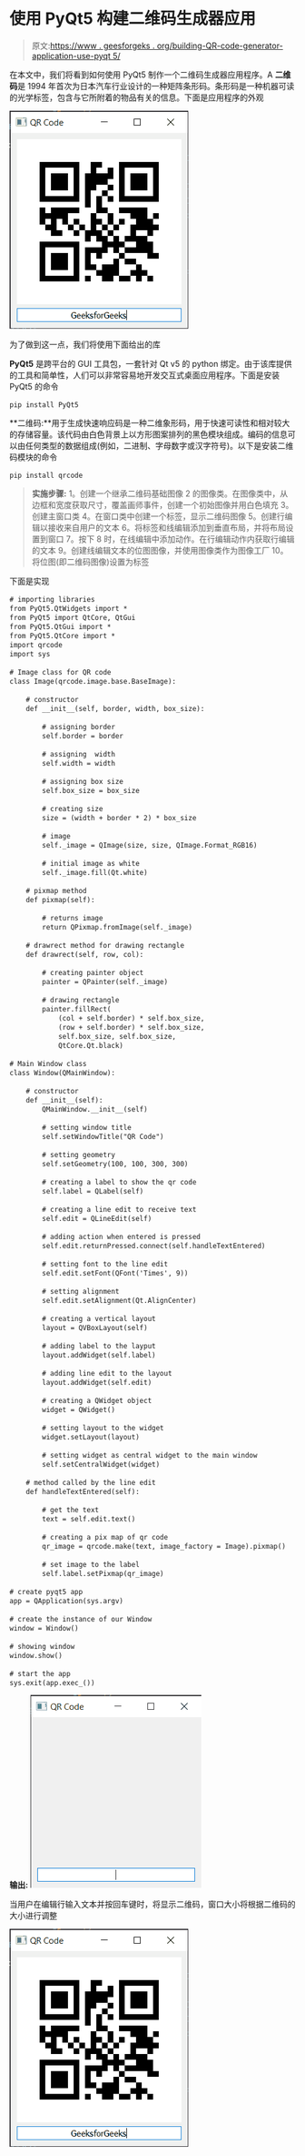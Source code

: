 # 使用 PyQt5 构建二维码生成器应用

> 原文:[https://www . geesforgeks . org/building-QR-code-generator-application-use-pyqt 5/](https://www.geeksforgeeks.org/building-qr-code-generator-application-using-pyqt5/)

在本文中，我们将看到如何使用 PyQt5 制作一个二维码生成器应用程序。A **二维码**是 1994 年首次为日本汽车行业设计的一种矩阵条形码。条形码是一种机器可读的光学标签，包含与它所附着的物品有关的信息。下面是应用程序的外观

![](img/b81e2c9c007c35320516c9dacf7f28f1.png)

为了做到这一点，我们将使用下面给出的库

**PyQt5** 是跨平台的 GUI 工具包，一套针对 Qt v5 的 python 绑定。由于该库提供的工具和简单性，人们可以非常容易地开发交互式桌面应用程序。下面是安装 PyQt5 的命令

```
pip install PyQt5
```

**二维码:**用于生成快速响应码是一种二维象形码，用于快速可读性和相对较大的存储容量。该代码由白色背景上以方形图案排列的黑色模块组成。编码的信息可以由任何类型的数据组成(例如，二进制、字母数字或汉字符号)。以下是安装二维码模块的命令

```
pip install qrcode
```

> **实施步骤:**
> 1。创建一个继承二维码基础图像
> 2 的图像类。在图像类中，从边框和宽度获取尺寸，覆盖画师事件，创建一个初始图像并用白色填充
> 3。创建主窗口类
> 4。在窗口类中创建一个标签，显示二维码图像
> 5。创建行编辑以接收来自用户的文本
> 6。将标签和线编辑添加到垂直布局，并将布局设置到窗口
> 7。按下
> 8 时，在线编辑中添加动作。在行编辑动作内获取行编辑的文本
> 9。创建线编辑文本的位图图像，并使用图像类作为图像工厂
> 10。将位图(即二维码图像)设置为标签

下面是实现

```
# importing libraries
from PyQt5.QtWidgets import * 
from PyQt5 import QtCore, QtGui
from PyQt5.QtGui import * 
from PyQt5.QtCore import * 
import qrcode
import sys

# Image class for QR code
class Image(qrcode.image.base.BaseImage):

    # constructor
    def __init__(self, border, width, box_size):

        # assigning border
        self.border = border

        # assigning  width
        self.width = width

        # assigning box size
        self.box_size = box_size

        # creating size
        size = (width + border * 2) * box_size

        # image
        self._image = QImage(size, size, QImage.Format_RGB16)

        # initial image as white
        self._image.fill(Qt.white)

    # pixmap method
    def pixmap(self):

        # returns image
        return QPixmap.fromImage(self._image)

    # drawrect method for drawing rectangle
    def drawrect(self, row, col):

        # creating painter object
        painter = QPainter(self._image)

        # drawing rectangle
        painter.fillRect(
            (col + self.border) * self.box_size,
            (row + self.border) * self.box_size,
            self.box_size, self.box_size,
            QtCore.Qt.black)

# Main Window class
class Window(QMainWindow):

    # constructor
    def __init__(self):
        QMainWindow.__init__(self)

        # setting window title
        self.setWindowTitle("QR Code")

        # setting geometry
        self.setGeometry(100, 100, 300, 300)

        # creating a label to show the qr code
        self.label = QLabel(self)

        # creating a line edit to receive text
        self.edit = QLineEdit(self)

        # adding action when entered is pressed
        self.edit.returnPressed.connect(self.handleTextEntered)

        # setting font to the line edit
        self.edit.setFont(QFont('Times', 9))

        # setting alignment
        self.edit.setAlignment(Qt.AlignCenter)

        # creating a vertical layout
        layout = QVBoxLayout(self)

        # adding label to the layput
        layout.addWidget(self.label)

        # adding line edit to the layout
        layout.addWidget(self.edit)

        # creating a QWidget object
        widget = QWidget()

        # setting layout to the widget
        widget.setLayout(layout)

        # setting widget as central widget to the main window
        self.setCentralWidget(widget)

    # method called by the line edit
    def handleTextEntered(self):

        # get the text
        text = self.edit.text()

        # creating a pix map of qr code
        qr_image = qrcode.make(text, image_factory = Image).pixmap()

        # set image to the label
        self.label.setPixmap(qr_image)

# create pyqt5 app
app = QApplication(sys.argv)

# create the instance of our Window
window = Window()

# showing window
window.show()

# start the app
sys.exit(app.exec_())
```

**输出:**
![](img/2324ee70d3b67cd7abc5a0e5cb019a07.png)

当用户在编辑行输入文本并按回车键时，将显示二维码，窗口大小将根据二维码的大小进行调整

![](img/b81e2c9c007c35320516c9dacf7f28f1.png)